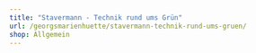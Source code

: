```yaml
---
title: "Stavermann - Technik rund ums Grün"
url: /georgsmarienhuette/stavermann-technik-rund-ums-gruen/
shop: Allgemein
---
```

